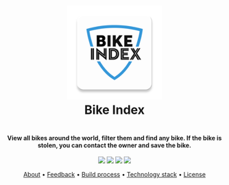<h1 align="center" style="text-align: center; padding-bottom: 20px;">
  <br>
  <a href="http://www.bikeindex.org"><img src="app/src/main/ic_launcher-web.png" alt="Bike Index" width="220"/></a>
  <br>
  Bike Index
  <br>
</h1>

<h4 align="center">View all bikes around the world, filter them and find any bike. If the bike is stolen, you can contact the owner and save the bike.</h4>

<p align="center">
  <img src="https://img.shields.io/badge/release-v1.0-orange.svg">
  <img src="https://img.shields.io/badge/size-3.3%20MB-blue.svg">
  <img src="https://img.shields.io/badge/rating-5.0%2F5.0-brightgreen.svg">
  <a href="https://bikeindex.org/support_bike_index">
    <img src="https://img.shields.io/badge/%24-support%20us-ff69b4.svg">
  </a>
</p>

<p align="center">
  <a href="#about">About</a> •
  <a href="#feedback">Feedback</a> •
  <a href="#build-process">Build process</a> •
  <a href="#technology-stack">Technology stack</a> •
  <a href="#license">License</a>
</p>